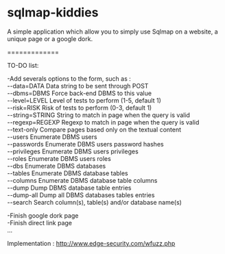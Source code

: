 sqlmap-kiddies  
==============  
  
A simple application which allow you to simply use Sqlmap on a website, a unique page or a google dork.  
  
=============  
  
TO-DO list:  
  
-Add severals options to the form, such as :  
  --data=DATA         Data string to be sent through POST   
  --dbms=DBMS         Force back-end DBMS to this value   
  --level=LEVEL       Level of tests to perform (1-5, default 1)  
  --risk=RISK         Risk of tests to perform (0-3, default 1)  
  --string=STRING     String to match in page when the query is valid  
  --regexp=REGEXP     Regexp to match in page when the query is valid  
  --text-only         Compare pages based only on the textual content  
  --users             Enumerate DBMS users  
  --passwords         Enumerate DBMS users password hashes  
  --privileges        Enumerate DBMS users privileges  
  --roles             Enumerate DBMS users roles  
  --dbs               Enumerate DBMS databases  
  --tables            Enumerate DBMS database tables  
  --columns           Enumerate DBMS database table columns  
  --dump              Dump DBMS database table entries  
  --dump-all          Dump all DBMS databases tables entries  
  --search            Search column(s), table(s) and/or database name(s)  
  
-Finish google dork page  
-Finish direct link page  
...  
  
Implementation : http://www.edge-security.com/wfuzz.php   